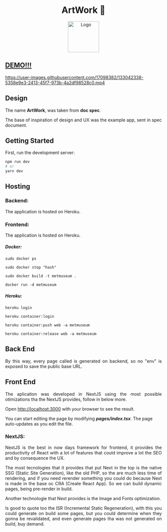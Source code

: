 <p align="center">
	<h1 align="center">
    <span>ArtWork 🎥</span>
  </h1>
</p>
<p align="center">
    <img src="https://user-images.githubusercontent.com/17098382/138757024-bc287723-e9ee-48ab-b50d-2746a7a25c32.png" width="100" alt="Logo">
</p>

## [DEMO!!!](https://metmuseum.herokuapp.com/)

https://user-images.githubusercontent.com/17098382/133042338-5358e9e3-2413-45f7-973b-4a2df98528c0.mp4

## Design

<p align="justify">
  The name <strong>ArtWork</strong>, was taken from <strong>doc spec</strong>.
</p>
<p align="justify">
  The base of inspiration of design and UX was the example app, sent in spec document.
</p>

## Getting Started

First, run the development server:

```bash
npm run dev
# or
yarn dev
```

## Hosting

### Backend:

<p align="justify">
  The application is hosted on Heroku.
</p>

### Frontend:

<p align="justify">
  The application is hosted on Heroku.
</p>

##### Docker:

`sudo docker ps`

`sudo docker stop "hash"`

`sudo docker build -t metmuseum .`

`docker run -d metmuseum`

##### Heroku:

`heroku login`

`heroku container:login`

`heroku container:push web -a metmuseum`

`heroku container:release web -a metmuseum`

## Back End

<p align="justify">
By this way, every page called is generated on backend, so no "env" is exposed to save the public base URL.
</p>

## Front End

<p align="justify">
The aplication was developed in NextJS using the most possible otimizations tha the NextJS provides, follow in below more.
</p>
<p align="justify">
Open <a href="http://localhost:3000">http://localhost:3000</a> with your browser to see the result.
<p align="justify">
</p>
You can start editing the page by modifying <strong><i>pages/index.tsx</i></strong>. The page auto-updates as you edit the file.
</p>

### NextJS:

<p align="justify">
NextJS is the best in now days framework for frontend, it provides the productivity of React with a lot of features that could improve a lot the SEO and by consequence the UX. 
</p>
<p align="justify">
The most tecnologies that it provides that put Next in the top is the native SSG (Static Site Generation), like the old PHP, so the are much less time of rendering, and if you need rerender something you could do because Next is made in the base oc CRA (Create React App). So we can build dynamic pages, being pre-render in build.
</p>
<p align="justify">
 Another technologie that Next provides is the Image and Fonts optimization. 
</p>
<p align="justify">
Is good to quote too the ISR (Incremental Static Regeneration), with this you could generate on build some pages, but you could determine when they gonna be revalidated, and even generate pages tha was not generated on build, buy demand.
</p>
